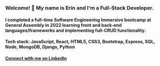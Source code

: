 ### Welcome! 👋 My name is Erin and I'm a Full-Stack Developer.

#### I completed a full-time Software Engineering Immersive bootcamp at General Assembly in 2022 learning front and back-end languages/frameworks and implementing full-CRUD functionality.

#### Tech stack: JavaScript, React, HTML5, CSS3, Bootstrap, Express, SQL, Node, MongoDB, Django, Python

#### [Connect with me on LinkedIn](https://www.linkedin.com/in/erin-baright/)

